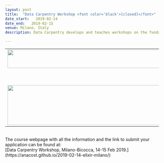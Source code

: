 ```yaml
---
layout: post
title:  "Data Carpentry Workshop <font color='black'>[closed]</font>"
date_start:   2019-02-14
date_end:   2019-02-15
venue: Milano, Italy
description: Data Carpentry develops and teaches workshops on the fundamental data skills needed to conduct research. Its target audience is researchers who have little to no prior computational experience, and its lessons are domain specific, building on learners' existing knowledge to enable them to quickly apply skills learned to their own research. Participants will be encouraged to help one another and to apply what they have learned to their own research problems. 

---
```


<table border="0">
<tr>
<td><img src="../../../img/Logo_Excelerate_EU-flag-acknowledgement.png" height="60" width="500">
	</td>
	</tr>
	<tr height="50">
	</tr>
	<tr>
	<td><img src="../../../img/Logo_Carpentry_Elixir.png" height="130" width="500">
	</td>	
</tr>
</table>

<br>
The course webpage with all the information and the link to submit your application can be found at:<br>
[Data Carpentry Workshop, Milano-Bicocca, 14-15 Feb 2019.](https://anacost.github.io/2019-02-14-elixir-milano/)
